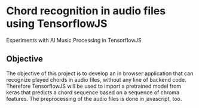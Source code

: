 # Chord recognition in audio files using TensorflowJS
Experiments with AI Music Processing in TensorflowJS

## Objective
The objective of this project is to develop an in browser application that can recognize played chords in audio files, without any line of backend code.
Therefore TensorflowJS will be used to import a pretrained model from keras that predicts a chord sequence based on a sequence of chroma features.
The preprocessing of the audio files is done in javascript, too.
